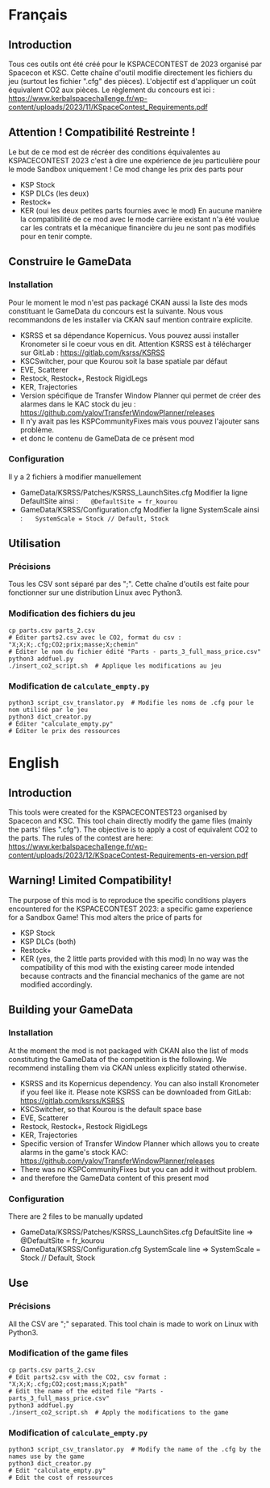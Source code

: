 # Français
## Introduction
Tous ces outils ont été créé pour le KSPACECONTEST de 2023 organisé par Spacecon et KSC.
Cette chaîne d'outil modifie directement les fichiers du jeu (surtout les fichier ".cfg" des pièces).
L'objectif est d'appliquer un coût équivalent CO2 aux pièces.
Le règlement du concours est ici :
https://www.kerbalspacechallenge.fr/wp-content/uploads/2023/11/KSpaceContest_Requirements.pdf

## Attention ! Compatibilité Restreinte !
Le but de ce mod est de récréer des conditions équivalentes au KSPACECONTEST 2023 c'est à dire une
expérience de jeu particulière pour le mode Sandbox uniquement !
Ce mod change les prix des parts pour
- KSP Stock
- KSP DLCs (les deux)
- Restock+
- KER (oui les deux petites parts fournies avec le mod)
En aucune manière la compatibilité de ce mod avec le mode carrière existant n'a été voulue car
les contrats et la mécanique financière du jeu ne sont pas modifiés pour en tenir compte.

## Construire le GameData
### Installation
Pour le moment le mod n'est pas packagé CKAN aussi la liste des mods constituant le GameData du concours
est la suivante. Nous vous recommandons de les installer via CKAN sauf mention contraire explicite.
- KSRSS et sa dépendance Kopernicus. Vous pouvez aussi installer Kronometer si le coeur vous en dit.
Attention KSRSS est à télécharger sur GitLab : https://gitlab.com/ksrss/KSRSS
- KSCSwitcher, pour que Kourou soit la base spatiale par défaut
- EVE, Scatterer
- Restock, Restock+, Restock RigidLegs
- KER, Trajectories
- Version spécifique de Transfer Window Planner qui permet de créer des alarmes dans le KAC stock du jeu :
https://github.com/yalov/TransferWindowPlanner/releases
- Il n'y avait pas les KSPCommunityFixes mais vous pouvez l'ajouter sans problème.
- et donc le contenu de GameData de ce présent mod

### Configuration 
Il y a 2 fichiers à modifier manuellement
- GameData/KSRSS/Patches/KSRSS_LaunchSites.cfg
Modifier la ligne DefaultSite ainsi :
```   @DefaultSite = fr_kourou```
- GameData/KSRSS/Configuration.cfg
Modifier la ligne SystemScale ainsi :
```   SystemScale = Stock // Default, Stock```

## Utilisation
### Précisions
Tous les CSV sont séparé par des ";".
Cette chaîne d'outils est faite pour fonctionner sur une distribution Linux avec Python3.

### Modification des fichiers du jeu
```python3 translator.py
cp parts.csv parts_2.csv
# Éditer parts2.csv avec le CO2, format du csv : "X;X;X;.cfg;CO2;prix;masse;X;chemin"
# Éditer le nom du fichier édité "Parts - parts_3_full_mass_price.csv"
python3 addfuel.py
./insert_co2_script.sh  # Applique les modifications au jeu
```

### Modification de ``calculate_empty.py``
```# Créer "parts_script_todo.csv" à partir de "Parts - parts_3_full_mass_price.csv"
python3 script_csv_translator.py  # Modifie les noms de .cfg pour le nom utilisé par le jeu
python3 dict_creator.py
# Éditer "calculate_empty.py"
# Éditer le prix des ressources
```

# English
## Introduction
This tools were created for the KSPACECONTEST23 organised by Spacecon and KSC.
This tool chain directly modify the game files (mainly the parts' files ".cfg").
The objective is to apply a cost of equivalent CO2 to the parts.
The rules of the contest are here:
https://www.kerbalspacechallenge.fr/wp-content/uploads/2023/12/KSpaceContest-Requirements-en-version.pdf

## Warning! Limited Compatibility!
The purpose of this mod is to reproduce the specific conditions players encountered for the
KSPACECONTEST 2023: a specific game experience for a Sandbox Game!
This mod alters the price of parts for
- KSP Stock
- KSP DLCs (both)
- Restock+
- KER (yes, the 2 little parts provided with this mod)
In no way was the compatibility of this mod with the existing career mode intended because
contracts and the financial mechanics of the game are not modified accordingly.

## Building your GameData
### Installation
At the moment the mod is not packaged with CKAN also the list of mods constituting the GameData of the competition
is the following. We recommend installing them via CKAN unless explicitly stated otherwise.
- KSRSS and its Kopernicus dependency. You can also install Kronometer if you feel like it.
Please note KSRSS can be downloaded from GitLab: https://gitlab.com/ksrss/KSRSS
- KSCSwitcher, so that Kourou is the default space base
- EVE, Scatterer
- Restock, Restock+, Restock RigidLegs
- KER, Trajectories
- Specific version of Transfer Window Planner which allows you to create alarms in the game's stock KAC:
https://github.com/yalov/TransferWindowPlanner/releases
- There was no KSPCommunityFixes but you can add it without problem.
- and therefore the GameData content of this present mod

### Configuration
There are 2 files to be manually updated 
- GameData/KSRSS/Patches/KSRSS_LaunchSites.cfg
DefaultSite line => 	@DefaultSite = fr_kourou
- GameData/KSRSS/Configuration.cfg
SystemScale line =>   SystemScale = Stock // Default, Stock

## Use
### Précisions
All the CSV are ";" separated.
This tool chain is made to work on Linux with Python3.

### Modification of the game files
```python3 translator.py
cp parts.csv parts_2.csv
# Edit parts2.csv with the CO2, csv format : "X;X;X;.cfg;CO2;cost;mass;X;path"
# Edit the name of the edited file "Parts - parts_3_full_mass_price.csv"
python3 addfuel.py
./insert_co2_script.sh  # Apply the modifications to the game
```

### Modification of ``calculate_empty.py``
```# Create "parts_script_todo.csv" from "Parts - parts_3_full_mass_price.csv"
python3 script_csv_translator.py  # Modify the name of the .cfg by the names use by the game
python3 dict_creator.py
# Edit "calculate_empty.py"
# Edit the cost of ressources
```
